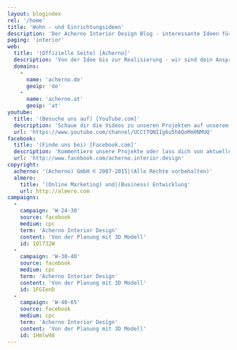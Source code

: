 ```yaml
---
layout: blogindex
rel: '/home'
title: 'Wohn - und Einrichtungsideen'
description: 'Der Acherno Interior Design Blog - interessante Ideen für Inneneinrichtung, Wohndesign und ungewöhnliche Raumlösungen.'
paging: 'interior'
web:
  title: '(Offizielle Seite) [Acherno]'
  description: 'Von der Idee bis zur Realisierung - wir sind dein Ansprechpartner für alle Fragen rund ums Interior Design.'
  domains: 
    - 
      name: 'acherno.de'
      geoip: 'de'
    - 
      name: 'acherno.at'
      geoip: 'at'
youtube:
  title: '(Besuche uns auf) [YouTube.com]'
  description: 'Schaue dir die Videos zu unseren Projekten auf unserem YouTube-Channel an.'
  url: 'https://www.youtube.com/channel/UCCtTQNIIg6u5hAQoMm0NMUQ'
facebook:
  title: '(Finde uns bei) [Facebook.com]'
  description: 'Kommentiere unsere Projekte oder lass dich von aktuellen Bildern aus internationalen Interior Design Ausstellungen inspirieren.'
  url: 'http://www.facebook.com/acherno.interior.design'
copyright:
  acherno: '(Acherno) GmbH © 2007-2015|(Alle Rechte vorbehalten)'
  almero: 
    title: '(Online Marketing) und|(Business) Entwicklung'
    url: http://almero.com
campaigns:
  -
    campaign: 'W-24-30' 
    source: facebook
    medium: cpc
    term: 'Acherno Interior Design'
    content: 'Von der Planung mit 3D Modell'
    id: 1Ql732W
  -
    campaign: 'W-30-40' 
    source: facebook
    medium: cpc
    term: 'Acherno Interior Design'
    content: 'Von der Planung mit 3D Modell'
    id: 1FGIenD
  -
    campaign: 'W-40-65' 
    source: facebook
    medium: cpc
    term: 'Acherno Interior Design'
    content: 'Von der Planung mit 3D Modell'
    id: 1Hmlw98    
---
```

